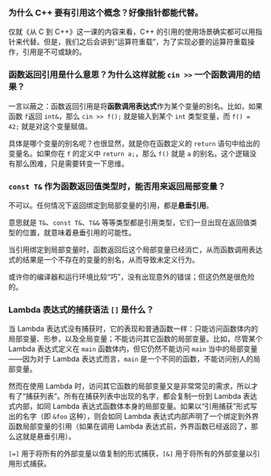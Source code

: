 
### 为什么 C++ 要有引用这个概念？好像指针都能代替。

仅就《从 C 到 C++》这一课的内容来看，C++ 的引用的使用场景确实都可以用指针来代替。但是，我们之后会讲到“运算符重载”，为了实现必要的运算符重载操作，引用是不可或缺的。

### 函数返回引用是什么意思？为什么这样就能 `cin >>` 一个函数调用的结果？

一言以蔽之：函数返回引用是将**函数调用表达式**作为某个变量的别名。比如，如果函数 `f`返回 `int&`，那么 `cin >> f();` 就是输入到某个 `int` 类型变量，而 `f() = 42;` 就是对这个变量赋值。

具体是哪个变量的别名呢？也很显然，就是你在函数定义的 `return` 语句中给出的变量名。如果你在 `f` 的定义中 `return a;`，那么 `f()` 就是 `a` 的别名。这个逻辑没有那么困难，只是需要转变一下思维。

### `const T&` 作为函数返回值类型时，能否用来返回局部变量？

不可以。任何情况下返回绑定到局部变量的引用，都是**悬垂引用**。

意思就是 `T&`、`const T&`、`T&&` 等等类型都是引用类型，它们一旦出现在返回值类型的位置，就意味着悬垂引用的可能性。

当引用绑定到局部变量时，函数返回后这个局部变量已经消亡，从而函数调用表达式的结果是一个不存在的变量的别名，从而导致未定义行为。

或许你的编译器和运行环境比较“巧”，没有出现意外的错误；但这仍然是很危险的。

### Lambda 表达式的捕获语法 `[]` 是什么？

当 Lambda 表达式没有捕获时，它的表现和普通函数一样：只能访问函数体内的局部变量、形参，以及全局变量；不能访问其它函数的局部变量。比如，尽管某个 Lambda 表达式定义在 `main` 函数体内，但它仍然不能访问 `main` 当中的局部变量——因为对于 Lambda 表达式而言，`main` 是一个不同的函数，不能访问别人的局部变量。

然而在使用 Lambda 时，访问其它函数的局部变量又是非常常见的需求，所以才有了“捕获列表”。所有在捕获列表中出现的名字，都会复制一份到 Lambda 表达式内部，如同 Lambda 表达式函数体本身的局部变量。如果以“引用捕获”形式写出的名字（即 `&foo` 这种），则会如同 Lambda 表达式内部声明了一个绑定到外界函数局部变量的引用（如果在调用 Lambda 表达式前，外界函数已经返回了，那么这就是悬垂引用）。

`[=]` 用于将所有的外部变量以值复制的形式捕获，`[&]` 用于将所有的外部变量以引用形式捕获。
